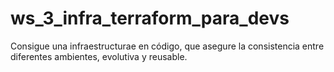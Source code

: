 # ws_3_infra_terraform_para_devs
Consigue una infraestructurae en código, que asegure la consistencia entre diferentes ambientes, evolutiva y reusable.
